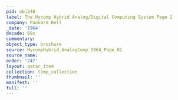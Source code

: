 ```yaml
---
pid: obj248
label: The Hycomp Hybrid Analog/Digital Computing System Page 1
company: Paokard Bell
_date: '1964'
decade: 60s
commentary: 
object_type: brochure
source: HycompHybrid_AnalogComp_1964_Page_01
source_name: 
order: '247'
layout: qatar_item
collection: temp_collection
thumbnail: ''
manifest: ''
full: ''
---
```

